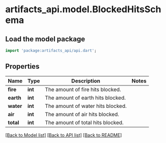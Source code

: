 # artifacts_api.model.BlockedHitsSchema

## Load the model package
```dart
import 'package:artifacts_api/api.dart';
```

## Properties
Name | Type | Description | Notes
------------ | ------------- | ------------- | -------------
**fire** | **int** | The amount of fire hits blocked. | 
**earth** | **int** | The amount of earth hits blocked. | 
**water** | **int** | The amount of water hits blocked. | 
**air** | **int** | The amount of air hits blocked. | 
**total** | **int** | The amount of total hits blocked. | 

[[Back to Model list]](../README.md#documentation-for-models) [[Back to API list]](../README.md#documentation-for-api-endpoints) [[Back to README]](../README.md)


